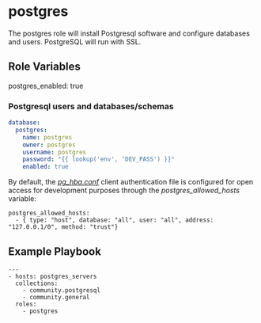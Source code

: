 # postgres
The postgres role will install Postgresql software and configure databases and users.
PostgreSQL will run with SSL.

## Role Variables

postgres_enabled: true


### Postgresql users and databases/schemas
```yaml
database:
  postgres:
    name: postgres
    owner: postgres
    username: postgres
    password: "{{ lookup('env', 'DEV_PASS') }}"
    enabled: true
```

By default, the [_pg_hba.conf_](https://www.postgresql.org/docs/15/auth-pg-hba-conf.html) client authentication file is configured for open access for development purposes through the _postgres_allowed_hosts_ variable:

```
postgres_allowed_hosts:
  - { type: "host", database: "all", user: "all", address: "127.0.0.1/0", method: "trust"}
```

## Example Playbook
```
---
- hosts: postgres_servers
  collections:
    - community.postgresql
    - community.general
  roles:
    - postgres
```
